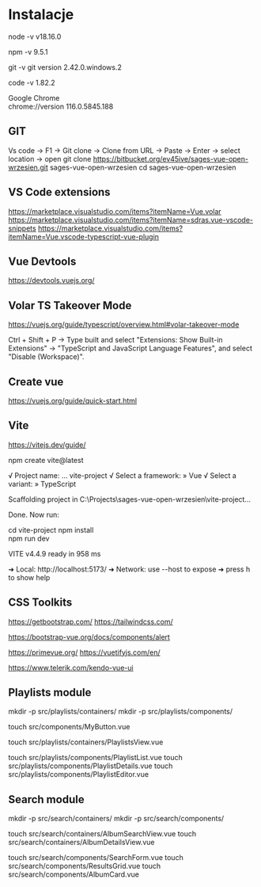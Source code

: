 
# Instalacje
node -v
v18.16.0

npm -v 
9.5.1

git -v
git version 2.42.0.windows.2

code -v
1.82.2

Google Chrome	
chrome://version 
116.0.5845.188

## GIT 
Vs code -> F1 -> Git clone -> Clone from URL -> Paste -> Enter -> select location -> open
git clone https://bitbucket.org/ev45ive/sages-vue-open-wrzesien.git sages-vue-open-wrzesien
cd sages-vue-open-wrzesien

## VS Code extensions
https://marketplace.visualstudio.com/items?itemName=Vue.volar
https://marketplace.visualstudio.com/items?itemName=sdras.vue-vscode-snippets
https://marketplace.visualstudio.com/items?itemName=Vue.vscode-typescript-vue-plugin

## Vue Devtools
https://devtools.vuejs.org/

## Volar TS Takeover Mode
https://vuejs.org/guide/typescript/overview.html#volar-takeover-mode

Ctrl + Shift + P -> Type built and select "Extensions: Show Built-in Extensions" -> "TypeScript and JavaScript Language Features", and select "Disable (Workspace)".


## Create vue
https://vuejs.org/guide/quick-start.html


## Vite
https://vitejs.dev/guide/

npm create vite@latest

√ Project name: ... vite-project
√ Select a framework: » Vue
√ Select a variant: » TypeScript

Scaffolding project in C:\Projects\sages-vue-open-wrzesien\vite-project...

Done. Now run:   

  cd vite-project
  npm install    
  npm run dev

 VITE v4.4.9  ready in 958 ms

  ➜  Local:   http://localhost:5173/
  ➜  Network: use --host to expose
  ➜  press h to show help


## CSS Toolkits
https://getbootstrap.com/
https://tailwindcss.com/

https://bootstrap-vue.org/docs/components/alert

https://primevue.org/
https://vuetifyjs.com/en/

https://www.telerik.com/kendo-vue-ui

## Playlists module 

mkdir -p src/playlists/containers/
mkdir -p src/playlists/components/


touch src/components/MyButton.vue

touch src/playlists/containers/PlaylistsView.vue

touch src/playlists/components/PlaylistList.vue
touch src/playlists/components/PlaylistDetails.vue
touch src/playlists/components/PlaylistEditor.vue


## Search module 

mkdir -p src/search/containers/
mkdir -p src/search/components/

touch src/search/containers/AlbumSearchView.vue
touch src/search/containers/AlbumDetailsView.vue

touch src/search/components/SearchForm.vue
touch src/search/components/ResultsGrid.vue
touch src/search/components/AlbumCard.vue